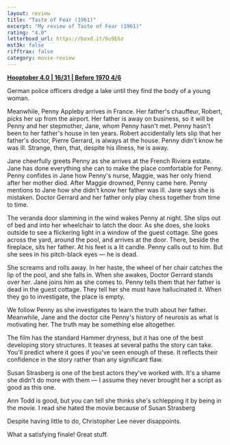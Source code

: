 ```yaml
---
layout: review
title: "Taste of Fear (1961)"
excerpt: "My review of Taste of Fear (1961)"
rating: "4.0"
letterboxd_url: https://boxd.it/6u9E6z
mst3k: false
rifftrax: false
category: movie-review
---
```


<b><a href="https://boxd.it/pRNg0/detail" target="_blank" rel="noopener">Hooptober 4.0 | 16/31 | Before 1970 4/6</a></b>

German police officers dredge a lake until they find the body of a young woman.

Meanwhile, Penny Appleby arrives in France. Her father's chauffeur, Robert, picks her up from the airport. Her father is away on business, so it will be Penny and her stepmother, Jane, whom Penny hasn't met. Penny hasn't been to her father's house in ten years. Robert accidentally lets slip that her father's doctor, Pierre Gerrard, is always at the house. Penny didn't know he was ill. Strange, then, that, despite his illness, he is away.

Jane cheerfully greets Penny as she arrives at the French Riviera estate. Jane has done everything she can to make the place comfortable for Penny. Penny confides in Jane how Penny's nurse, Maggie, was her only friend after her mother died. After Maggie drowned, Penny came here. Penny mentions to Jane how she didn't know her father was ill. Jane says she is mistaken. Doctor Gerrard and her father only play chess together from time to time.

The veranda door slamming in the wind wakes Penny at night. She slips out of bed and into her wheelchair to latch the door. As she does, she looks outside to see a flickering light in a window of the guest cottage. She goes across the yard, around the pool, and arrives at the door. There, beside the fireplace, sits her father. At his feet is a lit candle. Penny calls out to him. But she sees in his pitch-black eyes — he is dead.

She screams and rolls away. In her haste, the wheel of her chair catches the lip of the pool, and she falls in. When she awakes, Doctor Gerrard stands over her. Jane joins him as she comes to. Penny tells them that her father is dead in the guest cottage. They tell her she must have hallucinated it. When they go to investigate, the place is empty.

We follow Penny as she investigates to learn the truth about her father. Meanwhile, Jane and the doctor cite Penny's history of neurosis as what is motivating her. The truth may be something else altogether.

The film has the standard Hammer dryness, but it has one of the best developing story structures. It teases at several paths the story can take. You'll predict where it goes if you've seen enough of these. It reflects their confidence in the story rather than any significant flaw.

Susan Strasberg is one of the best actors they've worked with. It's a shame she didn't do more with them — I assume they never brought her a script as good as this one.

Ann Todd is good, but you can tell she thinks she's schlepping it by being in the movie. I read she hated the movie because of Susan Strasberg

Despite having little to do, Christopher Lee never disappoints.

What a satisfying finale! Great stuff.
